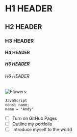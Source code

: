 # H1 HEADER
## H2 HEADER
### H3 HEADER
#### H4 HEADER
##### H5 HEADER
###### H6 HEADER
![Flowers](https://img.freepik.com/vetores-gratis/cartao-floral_53876-91231.jpg?t=st=1740781438~exp=1740785038~hmac=b5ae78fc1f7f38ed24deed09a7218f07e4f9c1e86a4996d15505209dcde9e754&w=996)

```
JavaScript
const name;
name = "Andy"
```
- [ ] Turn on GitHub Pages
- [ ] Outline my portfolio
- [ ] Introduce myself to the world
